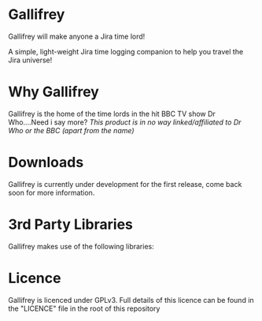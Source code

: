 Gallifrey
=========

Gallifrey will make anyone a Jira time lord!

A simple, light-weight Jira time logging companion to help you travel the Jira universe!

Why Gallifrey
=========

Gallifrey is the home of the time lords in the hit BBC TV show Dr Who....Need i say more?
*This product is in no way linked/affiliated to Dr Who or the BBC (apart from the name)*

Downloads
=========

Gallifrey is currently under development for the first release, come back soon for more information.

3rd Party Libraries
=========

Gallifrey makes use of the following libraries:



Licence
=========

Gallifrey is licenced under GPLv3.
Full details of this licence can be found in the "LICENCE" file in the root of this repository

